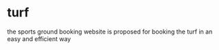# turf
the sports ground booking website is proposed for booking the turf in an easy and efficient way

